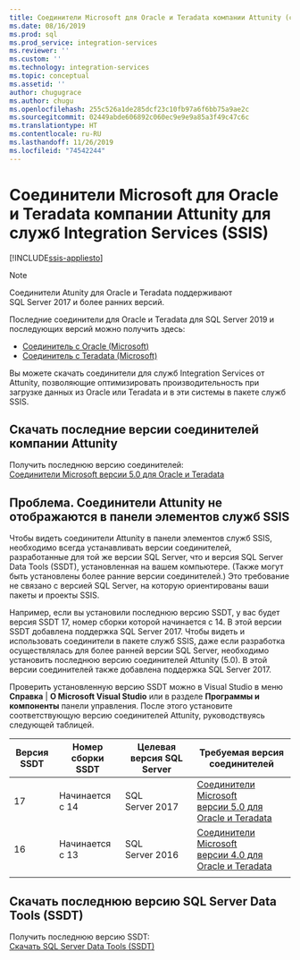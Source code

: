 ```yaml
---
title: Соединители Microsoft для Oracle и Teradata компании Attunity (службы SSIS) | Документы Майкрософт
ms.date: 08/16/2019
ms.prod: sql
ms.prod_service: integration-services
ms.reviewer: ''
ms.custom: ''
ms.technology: integration-services
ms.topic: conceptual
ms.assetid: ''
author: chugugrace
ms.author: chugu
ms.openlocfilehash: 255c526a1de285dcf23c10fb97a6f6bb75a9ae2c
ms.sourcegitcommit: 02449abde606892c060ec9e9e9a85a3f49c47c6c
ms.translationtype: HT
ms.contentlocale: ru-RU
ms.lasthandoff: 11/26/2019
ms.locfileid: "74542244"
---
```

# <a name="microsoft-connectors-for-oracle-and-teradata-by-attunity-for-integration-services-ssis"></a>Соединители Microsoft для Oracle и Teradata компании Attunity для служб Integration Services (SSIS)

[!INCLUDE[ssis-appliesto](../includes/ssis-appliesto-ssvrpluslinux-asdb-asdw-xxx.md)]

> [!NOTE]
> Соединители Atunity для Oracle и Teradata поддерживают SQL Server 2017 и более ранних версий.
>
> Последние соединители для Oracle и Teradata для SQL Server 2019 и последующих версий можно получить здесь:
> - [Соединитель с Oracle (Microsoft)](data-flow/oracle-connector.md)
> - [Соединитель с Teradata (Microsoft)](data-flow/teradata-connector.md)

Вы можете скачать соединители для служб Integration Services от Attunity, позволяющие оптимизировать производительность при загрузке данных из Oracle или Teradata и в эти системы в пакете служб SSIS.

## <a name="download-the-latest-attunity-connectors"></a>Скачать последние версии соединителей компании Attunity

Получить последнюю версию соединителей:  
[Соединители Microsoft версии 5.0 для Oracle и Teradata](https://www.microsoft.com/download/details.aspx?id=55179)

## <a name="issue---the-attunity-connectors-arent-visible-in-the-ssis-toolbox"></a>Проблема. Соединители Attunity не отображаются в панели элементов служб SSIS

Чтобы видеть соединители Attunity в панели элементов служб SSIS, необходимо всегда устанавливать версии соединителей, разработанные для той же версии SQL Server, что и версия SQL Server Data Tools (SSDT), установленная на вашем компьютере. (Также могут быть установлены более ранние версии соединителей.) Это требование не связано с версией SQL Server, на которую ориентированы ваши пакеты и проекты SSIS.

Например, если вы установили последнюю версию SSDT, у вас будет версия SSDT 17, номер сборки которой начинается с 14. В этой версии SSDT добавлена поддержка SQL Server 2017. Чтобы видеть и использовать соединители в пакете служб SSIS, даже если разработка осуществлялась для более ранней версии SQL Server, необходимо установить последнюю версию соединителей Attunity (5.0). В этой версии соединителей также добавлена поддержка SQL Server 2017.

Проверить установленную версию SSDT можно в Visual Studio в меню **Справка** | **О Microsoft Visual Studio** или в разделе **Программы и компоненты** панели управления. После этого установите соответствующую версию соединителей Attunity, руководствуясь следующей таблицей.

|Версия SSDT|Номер сборки SSDT|Целевая версия SQL Server|Требуемая версия соединителей|
|---------|---------|---------|---------|
|17|Начинается с 14|SQL Server 2017|[Соединители Microsoft версии 5.0 для Oracle и Teradata](https://www.microsoft.com/download/details.aspx?id=55179)|
|16|Начинается с 13|SQL Server 2016|[Соединители Microsoft версии 4.0 для Oracle и Teradata](https://www.microsoft.com/download/details.aspx?id=52950)|
||||

## <a name="download-the-latest-sql-server-data-tools-ssdt"></a>Скачать последнюю версию SQL Server Data Tools (SSDT)

Получить последнюю версию SSDT:  
[Скачать SQL Server Data Tools (SSDT)](..//ssdt/download-sql-server-data-tools-ssdt.md)
